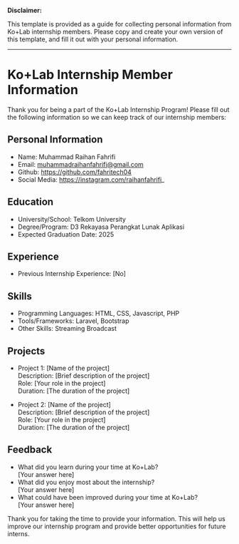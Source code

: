 ﻿**Disclaimer:**

This template is provided as a guide for collecting personal information from Ko+Lab internship members. Please copy and create your own version of this template, and fill it out with your personal information.

---

# Ko+Lab Internship Member Information

Thank you for being a part of the Ko+Lab Internship Program! Please fill out the following information so we can keep track of our internship members:

## Personal Information

- Name: Muhammad Raihan Fahrifi
- Email: muhammadraihanfahrifi@gmail.com
- Github: https://github.com/fahritech04
- Social Media: https://instagram.com/raihanfahrifi_

## Education

- University/School: Telkom University
- Degree/Program: D3 Rekayasa Perangkat Lunak Aplikasi
- Expected Graduation Date: 2025

## Experience

- Previous Internship Experience: [No]
<!-- - If yes, please provide details: [List your previous internship experience, including the name of the company, your role, and the duration of the internship] -->

## Skills

- Programming Languages: HTML, CSS, Javascript, PHP
- Tools/Frameworks: Laravel, Bootstrap
- Other Skills: Streaming Broadcast

## Projects

- Project 1: [Name of the project]  \
  Description: [Brief description of the project]  \
  Role: [Your role in the project] \
  Duration: [The duration of the project]  
  
- Project 2: [Name of the project]  \
  Description: [Brief description of the project]  \
  Role: [Your role in the project]  \
  Duration: [The duration of the project]

## Feedback

- What did you learn during your time at Ko+Lab?  \
  [Your answer here]
- What did you enjoy most about the internship?  \
  [Your answer here]
- What could have been improved during your time at Ko+Lab?  \
  [Your answer here]
 
 
Thank you for taking the time to provide your information. This will help us improve our internship program and provide better opportunities for future interns.
